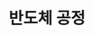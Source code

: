 ---
title: "반도체 공정"
layout: category
permalink: /categories/semiconductor/
taxonomy: semiconductor
author_profile: true
sidebar:
  nav: "docs"
---